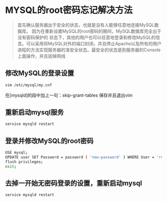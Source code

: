 # MYSQL的root密码忘记解决方法
> 首先确认服务器出于安全的状态，也就是没有人能够任意地连接MySQL数据库。 因为在重新设置MySQL的root密码的期间，MySQL数据库完全出于没有密码保护的 状态下，其他的用户也可以任意地登录和修改MySQL的信息。可以采用将MySQL对外的端口封闭，并且停止Apache以及所有的用户进程的方法实现服务器的准安全状态。最安全的状态是到服务器的Console上面操作，并且拔掉网线

## 修改MySQL的登录设置
```bash
vim /etc/mysql/my.cnf
```

在[mysqld]的段中加上一句：skip-grant-tables 保存并且退出vim

## 重新启动mysql服务
```bash
service mysqld restart
```

## 登录并修改MySQL的root密码
```bash
USE mysql; 
UPDATE user SET Password = password ( 'new-password' ) WHERE User = 'root'; 
flush privileges; 
exit;
```

## 去掉一开始无密码登录的设置，重新启动mysql
```bash
service mysqld restart
```
